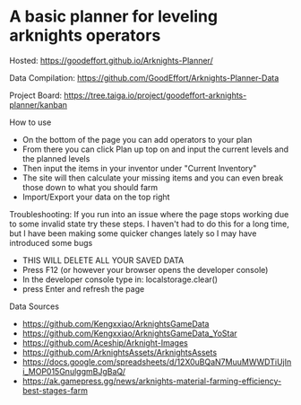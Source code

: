# A basic planner for leveling arknights operators

Hosted:
https://goodeffort.github.io/Arknights-Planner/

Data Compilation:
https://github.com/GoodEffort/Arknights-Planner-Data

Project Board:
https://tree.taiga.io/project/goodeffort-arknights-planner/kanban

How to use
 - On the bottom of the page you can add operators to your plan
 - From there you can click Plan up top on and input the current levels and the planned levels
 - Then input the items in your inventor under "Current Inventory"
 - The site will then calculate your missing items and you can even break those down to what you should farm
 - Import/Export your data on the top right

Troubleshooting:
If you run into an issue where the page stops working due to some invalid state try these steps. I haven't had to do this for a long time, but I have been making some quicker changes lately so I may have introduced some bugs

 - THIS WILL DELETE ALL YOUR SAVED DATA
 - Press F12 (or however your browser opens the developer console)
 - In the developer console type in: localstorage.clear()
 - press Enter and refresh the page

 Data Sources
 - https://github.com/Kengxxiao/ArknightsGameData
 - https://github.com/Kengxxiao/ArknightsGameData_YoStar
 - https://github.com/Aceship/Arknight-Images
 - https://github.com/ArknightsAssets/ArknightsAssets
 - https://docs.google.com/spreadsheets/d/12X0uBQaN7MuuMWWDTiUjIni_MOP015GnulggmBJgBaQ/
 - https://ak.gamepress.gg/news/arknights-material-farming-efficiency-best-stages-farm
 
